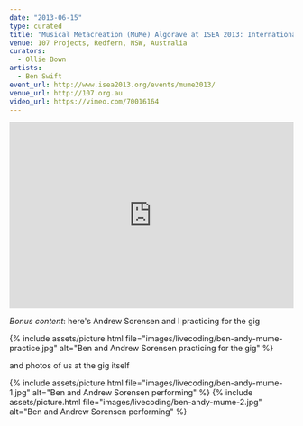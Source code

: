 ```yaml
---
date: "2013-06-15"
type: curated
title: "Musical Metacreation (MuMe) Algorave at ISEA 2013: International Symposium on Electronic Art"
venue: 107 Projects, Redfern, NSW, Australia
curators:
  - Ollie Bown
artists:
  - Ben Swift
event_url: http://www.isea2013.org/events/mume2013/
venue_url: http://107.org.au
video_url: https://vimeo.com/70016164
---
```


<div style="padding:65.69% 0 0 0;position:relative;"><iframe src="https://player.vimeo.com/video/70016164?color=be2edd" style="position:absolute;top:0;left:0;width:100%;height:100%;" frameborder="0" webkitallowfullscreen mozallowfullscreen allowfullscreen></iframe></div><script src="https://player.vimeo.com/api/player.js"></script>

_Bonus content_: here's Andrew Sorensen and I practicing for the gig

{% include assets/picture.html file="images/livecoding/ben-andy-mume-practice.jpg" alt="Ben and Andrew Sorensen practicing for the gig" %}

and photos of us at the gig itself

{% include assets/picture.html file="images/livecoding/ben-andy-mume-1.jpg" alt="Ben and Andrew Sorensen performing" %}
{% include assets/picture.html file="images/livecoding/ben-andy-mume-2.jpg" alt="Ben and Andrew Sorensen performing" %}
